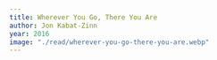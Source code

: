 ```yaml
---
title: Wherever You Go, There You Are
author: Jon Kabat-Zinn
year: 2016
image: "./read/wherever-you-go-there-you-are.webp"
---
```

